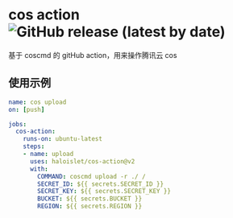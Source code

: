 # cos action ![GitHub release (latest by date)](https://img.shields.io/github/v/release/haloislet/cos-action?color=brightgreen)

基于 coscmd 的 gitHub action，用来操作腾讯云 cos

## 使用示例

```yaml
name: cos upload
on: [push]

jobs:
  cos-action:
    runs-on: ubuntu-latest
    steps:
    - name: upload
      uses: haloislet/cos-action@v2
      with:
        COMMAND: coscmd upload -r ./ /
        SECRET_ID: ${{ secrets.SECRET_ID }}
        SECRET_KEY: ${{ secrets.SECRET_KEY }}
        BUCKET: ${{ secrets.BUCKET }}
        REGION: ${{ secrets.REGION }}
```
